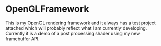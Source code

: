 # OpenGLFramework
This is my OpenGL rendering framework and it always has a test project attached which will probably reflect what I am currently developing. Currently it is a demo of a post processing shader using my new framebuffer API.